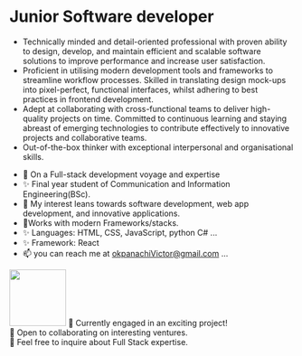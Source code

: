 # Junior Software developer
+ Technically minded and detail-oriented professional with proven ability to design, develop, and maintain efficient and scalable software solutions to improve performance and increase user satisfaction.</br>
+ Proficient in utilising modern development tools and frameworks to streamline workflow processes. Skilled in translating design mock-ups into pixel-perfect, functional interfaces, whilst adhering to best practices in frontend development.</br>
+  Adept at collaborating with cross-functional teams to deliver high-quality projects on time. Committed to continuous learning and staying abreast of emerging technologies to contribute effectively to innovative projects and collaborative teams.</br> 
+  Out-of-the-box thinker with exceptional interpersonal and organisational skills.


- 👋 On a Full-stack development voyage and expertise
- ✨ Final year student of Communication and Information Engineering(BSc). 
- 👀 My interest leans towards software development, web app development, and innovative applications.
- 🌱Works with modern Frameworks/stacks.
- ✨ Languages:  HTML, CSS, JavaScript, python C# ...
- ✨ Framework: React
- 📫 you can reach me at okpanachiVictor@gmail.com ...

<!---
Fibechola24/Fibechola24 is a ✨ special ✨ repository because its `README.md` (this file) appears on your GitHub profile.
You can click the Preview link to take a look at your changes.
--->

<img src="https://cdn-icons-png.flaticon.com/512/5360/5360770.png" width="100" height="100">
🔭 Currently engaged in an exciting project!
<br>👯 Open to collaborating on interesting ventures.
<br>💬 Feel free to inquire about Full Stack expertise. 



